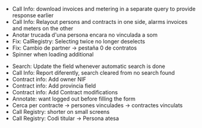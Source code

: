 + Call Info: download invoices and metering in a separate query to provide response earlier
+ Call Info: Relayout persons and contracts in one side, alarms invoices and meters on the other
+ Anotar trucada d'una persona encara no vinculada a som
+ Fix: CalRegistry: Selecting twice no longer deselects
+ Fix: Cambio de partner -> pestaña 0 de contratos
+ Spinner when loading additional
- Search: Update the field whenever automatic search is done
- Call Info: Report diferently, search cleared from no search found
- Contract info: Add owner NIF
- Contract info: Add provincia field
- Contract info: Add Contract modifications
- Annotate: want logged out before filling the form
- Cerca per contracte -> persones vinculades -> contractes vinculats
- Call Registry: shorter on small screens
- Call Registry: Codi titular -> Persona atesa


